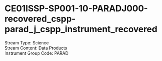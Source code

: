 # CE01ISSP-SP001-10-PARADJ000-recovered_cspp-parad_j_cspp_instrument_recovered

Stream Type: Science<br>
Stream Content: Data Products<br>
Instrument Group Code: PARAD<br>
